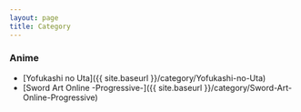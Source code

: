```yaml
---
layout: page
title: Category
---
```


### Anime


- [Yofukashi no Uta]({{ site.baseurl }}/category/Yofukashi-no-Uta)
- [Sword Art Online -Progressive-]({{ site.baseurl }}/category/Sword-Art-Online-Progressive)
